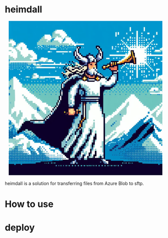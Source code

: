 # heimdall

<div style="text-align:center">
    <img src="./icon.jpg" width="480">
</div>


heimdall is a solution for transferring files from Azure Blob to sftp.

# How to use

# deploy